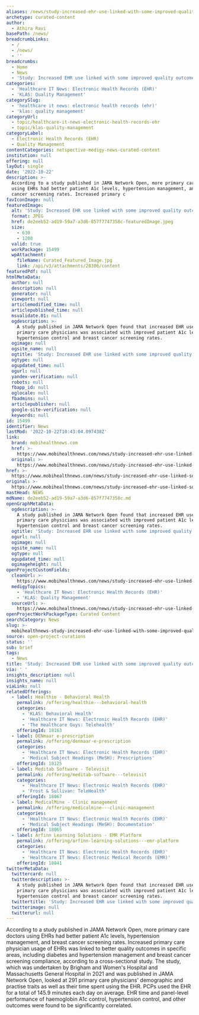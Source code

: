 ```yaml
---
aliases: /news/study-increased-ehr-use-linked-with-some-improved-quality-outcomes
archetype: curated-content
author:
  - Athira Ravi
basePath: /news/
breadcrumbLinks:
  - /
  - /news/
  - ''
breadcrumbs:
  - Home
  - News
  - 'Study: Increased EHR use linked with some improved quality outcomes'
categories:
  - 'Healthcare IT News: Electronic Health Records (EHR)'
  - 'KLAS: Quality Management'
categorySlug:
  - 'healthcare it news: electronic health records (ehr)'
  - 'klas: quality management'
categoryUrl:
  - topic/healthcare-it-news-electronic-health-records-ehr
  - topic/klas-quality-management
categoryLabel:
  - Electronic Health Records (EHR)
  - Quality Management
contentCategories: netspective-medigy-news-curated-content
institution: null
offering: null
layOut: single
date: '2022-10-22'
description: >-
  According to a study published in JAMA Network Open, more primary care doctors
  using EHRs had better patient A1c levels, hypertension management, and breast
  cancer screening rates. Increased primary c
favIconImage: null
featuredImage:
  alt: 'Study: Increased EHR use linked with some improved quality outcomes'
  format: JPEG
  href: de2eeb52-ad19-59a7-a3d6-857f7747358c-featuredImage.jpeg
  size:
    - 630
    - 1200
  valid: true
  workPackage: 15499
  wpAttachment:
    fileName: Curated_Featured_Image.jpg
    link: /api/v3/attachments/28306/content
featuredPdf: null
htmlMetaData:
  author: null
  description: null
  generator: null
  viewport: null
  articlemodified_time: null
  articlepublished_time: null
  msvalidate.01: null
  ogdescription: >-
    A study published in JAMA Network Open found that increased EHR use among
    primary care physicians was associated with improved patient A1c levels,
    hypertension control and breast cancer screening rates.
  ogimage: null
  ogsite_name: null
  ogtitle: 'Study: Increased EHR use linked with some improved quality outcomes'
  ogtype: null
  ogupdated_time: null
  ogurl: null
  yandex-verification: null
  robots: null
  fbapp_id: null
  oglocale: null
  fbadmins: null
  articlepublisher: null
  google-site-verification: null
  keywords: null
id: 15499
identifier: News
lastMod: '2022-10-22T10:43:04.097438Z'
link:
  brand: mobihealthnews.com
  href: >-
    https://www.mobihealthnews.com/news/study-increased-ehr-use-linked-some-improved-quality-outcomes
  original: >-
    https://www.mobihealthnews.com/news/study-increased-ehr-use-linked-some-improved-quality-outcomes
href: >-
  https://www.mobihealthnews.com/news/study-increased-ehr-use-linked-some-improved-quality-outcomes
original: >-
  https://www.mobihealthnews.com/news/study-increased-ehr-use-linked-some-improved-quality-outcomes
mastHead: NEWS
mdName: de2eeb52-ad19-59a7-a3d6-857f7747358c.md
openGraphMetaData:
  ogdescription: >-
    A study published in JAMA Network Open found that increased EHR use among
    primary care physicians was associated with improved patient A1c levels,
    hypertension control and breast cancer screening rates.
  ogtitle: 'Study: Increased EHR use linked with some improved quality outcomes'
  ogurl: null
  ogimage: null
  ogsite_name: null
  ogtype: null
  ogupdated_time: null
  ogimageheight: null
openProjectCustomFields:
  cleanUrl: >-
    https://www.mobihealthnews.com/news/study-increased-ehr-use-linked-some-improved-quality-outcomes
  medigyTopics:
    - 'Healthcare IT News: Electronic Health Records (EHR)'
    - 'KLAS: Quality Management'
  sourceUrl: >-
    https://www.mobihealthnews.com/news/study-increased-ehr-use-linked-some-improved-quality-outcomes
openProjectWorkPackageType: Curated Content
searchCategory: News
slug: >-
  mobihealthnews-study-increased-ehr-use-linked-with-some-improved-quality-outcomes
source: open-project-curations
status: ''
sub: brief
tags:
  - News
title: 'Study: Increased EHR use linked with some improved quality outcomes'
via: ' '
insights_description: null
insights_name: null
viaLink: null
relatedOfferings:
  - label: Healthie - Behavioral Health
    permalink: /offering/healthie---behavioral-health
    categories:
      - 'KLAS: Behavioral Health'
      - 'Healthcare IT News: Electronic Health Records (EHR)'
      - 'The Healthcare Guys: Telehealth'
    offeringId: 18163
  - label: DENmaar e-prescription
    permalink: /offering/denmaar-e-prescription
    categories:
      - 'Healthcare IT News: Electronic Health Records (EHR)'
      - 'Medical Subject Headings (MeSH): Prescriptions'
    offeringId: 18125
  - label: Meditab Software - Televisit
    permalink: /offering/meditab-software---televisit
    categories:
      - 'Healthcare IT News: Electronic Health Records (EHR)'
      - 'Frost & Sullivan: TeleHealth'
    offeringId: 18067
  - label: MedicalMine - Clinic management
    permalink: /offering/medicalmine---clinic-management
    categories:
      - 'Healthcare IT News: Electronic Health Records (EHR)'
      - 'Medical Subject Headings (MeSH): Documentation'
    offeringId: 18065
  - label: Arfinn Learning Solutions - EMR Platform
    permalink: /offering/arfinn-learning-solutions---emr-platform
    categories:
      - 'Healthcare IT News: Electronic Health Records (EHR)'
      - 'Healthcare IT News: Electronic Medical Records (EMR)'
    offeringId: 18041
twitterMetaData:
  twittercard: null
  twitterdescription: >-
    A study published in JAMA Network Open found that increased EHR use among
    primary care physicians was associated with improved patient A1c levels,
    hypertension control and breast cancer screening rates.
  twittertitle: 'Study: Increased EHR use linked with some improved quality outcomes'
  twitterimage: null
  twitterurl: null
---
```

<p>According to a study published in JAMA Network Open, more primary care doctors using EHRs had better patient A1c levels, hypertension management, and breast cancer screening rates. Increased primary care physician usage of EHRs was linked to better quality outcomes in specific areas, including diabetes and hypertension management and breast cancer screening compliance, according to a cross-sectional study. The study, which was undertaken by Brigham and Women's Hospital and Massachusetts General Hospital in 2021 and was published in JAMA Network Open, looked at 291 primary care physicians' demographic and practise traits as well as their time spent using the EHR. PCPs used the EHR for a total of 145.9 minutes each day on average. EHR time and panel-level performance of haemoglobin A1c control, hypertension control, and other outcomes were found to be significantly correlated.</p>